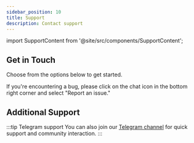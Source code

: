 ```yaml
---
sidebar_position: 10
title: Support
description: Contact support
---
```

import SupportContent from '@site/src/components/SupportContent';

## Get in Touch

Choose from the options below to get started.

<SupportContent />

If you're encountering a bug, please click on the chat icon in the bottom right corner and select "Report an issue."

## Additional Support

:::tip Telegram support
You can also join our [Telegram channel](https://t.me/near_nearn) for quick support and community interaction.
:::
